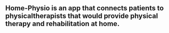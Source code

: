 ## Home-Physio is an app that connects patients to physicaltherapists that would provide physical therapy and rehabilitation at home.
